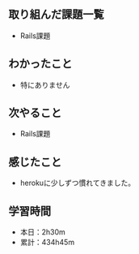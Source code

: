 ## 取り組んだ課題一覧
- Rails課題
## わかったこと
- 特にありません
## 次やること
- Rails課題
## 感じたこと
- herokuに少しずつ慣れてきました。
## 学習時間
- 本日：2h30m
- 累計：434h45m

